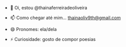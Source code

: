 - 👋 Oi, estou @thainaferreiradeoliveira

- 📫 Como chegar até mim... thainaoliv9th@gmail.com
- 😄 Pronomes: ela/dela
- ⚡ Curiosidade: gosto de compor poesias

<!---
thainaferreiradeoliveira/thainaferreiradeoliveira is a ✨ special ✨ repository because its `README.md` (this file) appears on your GitHub profile.
You can click the Preview link to take a look at your changes.
--->

